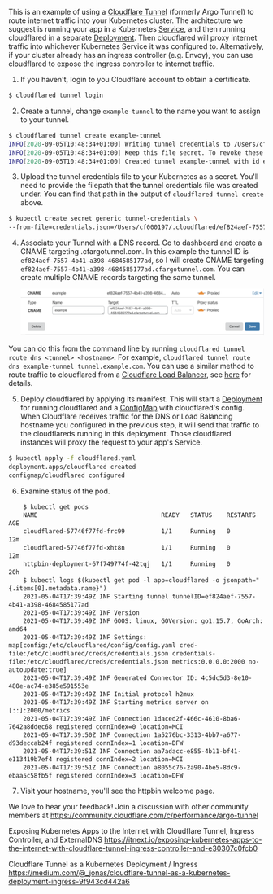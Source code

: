 This is an example of using a [Cloudflare Tunnel](https://developers.cloudflare.com/cloudflare-one/connections/connect-apps) (formerly Argo Tunnel) to route internet traffic into your Kubernetes cluster. The architecture we suggest is running your app in a Kubernetes [Service](https://kubernetes.io/docs/concepts/services-networking/service/), and then running cloudflared in a separate [Deployment](https://kubernetes.io/docs/concepts/workloads/controllers/deployment/). Then cloudflared will proxy internet traffic into whichever Kubernetes Service it was configured to. Alternatively, if your cluster already has an ingress controller (e.g. Envoy), you can use cloudflared to expose the ingress controller to internet traffic.

1. If you haven't, login to you Cloudflare account to obtain a certificate.

```sh
$ cloudflared tunnel login
```

2. Create a tunnel, change `example-tunnel` to the name you want to assign to your tunnel.

```sh
$ cloudflared tunnel create example-tunnel
INFO[2020-09-05T10:48:34+01:00] Writing tunnel credentials to /Users/cf000197/.cloudflared/ef824aef-7557-4b41-a398-4684585177ad.json. cloudflared chose this file based on where your origin certificate was found.
INFO[2020-09-05T10:48:34+01:00] Keep this file secret. To revoke these credentials, delete the tunnel.
INFO[2020-09-05T10:48:34+01:00] Created tunnel example-tunnel with id ef824aef-7557-4b41-a398-4684585177ad
```

3. Upload the tunnel credentials file to your Kubernetes as a secret. You'll need to provide the filepath that the tunnel credentials file was created under. You can find that path in the output of `cloudflared tunnel create` above.

```sh
$ kubectl create secret generic tunnel-credentials \
--from-file=credentials.json=/Users/cf000197/.cloudflared/ef824aef-7557-4b41-a398-4684585177ad.json
```

4. Associate your Tunnel with a DNS record. Go to dashboard and create a CNAME targeting <tunnel ID>.cfargotunnel.com. In this example the tunnel ID is `ef824aef-7557-4b41-a398-4684585177ad`, so I will create CNAME targeting `ef824aef-7557-4b41-a398-4684585177ad.cfargotunnel.com`. You can create multiple CNAME records targeting the same tunnel.

    ![create CNAME](create-cname.png)

You can do this from the command line by running `cloudflared tunnel route dns <tunnel> <hostname>`. For example, `cloudflared tunnel route dns example-tunnel tunnel.example.com`. You can use a similar method to route traffic to cloudflared from a [Cloudflare Load Balancer](https://www.cloudflare.com/load-balancing/), see [here](https://developers.cloudflare.com/cloudflare-one/connections/connect-apps/routing-to-tunnel/lb) for details.

5. Deploy cloudflared by applying its manifest. This will start a [Deployment](https://kubernetes.io/docs/concepts/workloads/controllers/deployment/) for running cloudflared and a [ConfigMap](https://kubernetes.io/docs/concepts/configuration/configmap/) with cloudflared's config. When Cloudflare receives traffic for the DNS or Load Balancing hostname you configured in the previous step, it will send that traffic to the cloudflareds running in this deployment. Those cloudflared instances will proxy the request to your app's Service.

```sh
$ kubectl apply -f cloudflared.yaml
deployment.apps/cloudflared created
configmap/cloudflared configured
```

6. Examine status of the pod.

```
    $ kubectl get pods
    NAME                                  READY   STATUS    RESTARTS   AGE
    cloudflared-57746f77fd-frc99          1/1     Running   0          12m
    cloudflared-57746f77fd-xht8n          1/1     Running   0          12m
    httpbin-deployment-67f749774f-42tqj   1/1     Running   0          20h
    $ kubectl logs $(kubectl get pod -l app=cloudflared -o jsonpath="{.items[0].metadata.name}")
    2021-05-04T17:39:49Z INF Starting tunnel tunnelID=ef824aef-7557-4b41-a398-4684585177ad
    2021-05-04T17:39:49Z INF Version
    2021-05-04T17:39:49Z INF GOOS: linux, GOVersion: go1.15.7, GoArch: amd64
    2021-05-04T17:39:49Z INF Settings: map[config:/etc/cloudflared/config/config.yaml cred-file:/etc/cloudflared/creds/credentials.json credentials-file:/etc/cloudflared/creds/credentials.json metrics:0.0.0.0:2000 no-autoupdate:true]
    2021-05-04T17:39:49Z INF Generated Connector ID: 4c5dc5d3-8e10-480e-ac74-e385e591553e
    2021-05-04T17:39:49Z INF Initial protocol h2mux
    2021-05-04T17:39:49Z INF Starting metrics server on [::]:2000/metrics
    2021-05-04T17:39:49Z INF Connection 1daced2f-466c-4610-8ba6-7642a8ddec68 registered connIndex=0 location=MCI
    2021-05-04T17:39:50Z INF Connection 1a5276bc-3313-4bb7-a677-d93deccab24f registered connIndex=1 location=DFW
    2021-05-04T17:39:51Z INF Connection aa7adacc-e855-4b11-bf41-e113419b7ef4 registered connIndex=2 location=MCI
    2021-05-04T17:39:51Z INF Connection a8055c76-2a90-4be5-8dc9-ebaa5c58fb5f registered connIndex=3 location=DFW
```

7. Visit your hostname, you'll see the httpbin welcome page.

We love to hear your feedback! Join a discussion with other community members at https://community.cloudflare.com/c/performance/argo-tunnel


Exposing Kubernetes Apps to the Internet with Cloudflare Tunnel, Ingress Controller, and ExternalDNS
https://itnext.io/exposing-kubernetes-apps-to-the-internet-with-cloudflare-tunnel-ingress-controller-and-e30307c0fcb0


Cloudflare Tunnel as a Kubernetes Deployment / Ingress
https://medium.com/@_jonas/cloudflare-tunnel-as-a-kubernetes-deployment-ingress-9f943cd442a6
